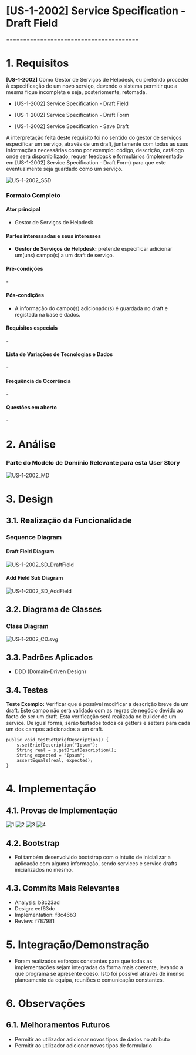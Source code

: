 # [US-1-2002] Service Specification - Draft Field
=======================================


# 1. Requisitos

**[US-1-2002]** Como Gestor de Serviços de Helpdesk, eu pretendo proceder à especificação de 
um novo serviço, devendo o sistema permitir que a mesma fique incompleta e seja, posteriomente, retomada.

- [US-1-2002] Service Specification - Draft Field

- [US-1-2002] Service Specification - Draft Form

- [US-1-2002] Service Specification - Save Draft

A interpretação feita deste requisito foi no sentido do gestor de serviços especificar um serviço, através de um draft, 
juntamente com todas as suas informações necessárias como por exemplo: código, descrição, catálogo 
onde será disponibilizado, requer feedback e formulários (implementado em [US-1-2002] Service Specification - Draft Form)
para que este eventualmente seja guardado como um serviço.

![US-1-2002_SSD](US-1-2002_SSD.svg)

### Formato Completo

#### Ator principal

* Gestor de Serviços de Helpdesk

#### Partes interessadas e seus interesses

* **Gestor de Serviços de Helpdesk:** pretende especificar adicionar um(uns) campo(s) a um draft de serviço.

#### Pré-condições

\-

#### Pós-condições

* A informação do campo(s) adicionado(s) é guardada no draft e registada na base e dados.

#### Requisitos especiais

\-

#### Lista de Variações de Tecnologias e Dados

\-

#### Frequência de Ocorrência

\-

#### Questões em aberto

\-

# 2. Análise

### Parte do Modelo de Domínio Relevante para esta User Story

![US-1-2002_MD](US-1-2002_MD.svg)

# 3. Design

## 3.1. Realização da Funcionalidade

###	Sequence Diagram

#### Draft Field Diagram ###

![US-1-2002_SD_DraftField](US-1-2002_SD_DraftField.svg)

#### Add Field Sub Diagram ###

![US-1-2002_SD_AddField](US-1-2002_SD_AddField.svg)

## 3.2. Diagrama de Classes

###	Class Diagram

![US-1-2002_CD.svg](US-1-2002_CD.svg)

## 3.3. Padrões Aplicados

* DDD (Domain-Driven Design)

## 3.4. Testes 

**Teste Exemplo:** Verificar que é possível modificar a descrição breve de um draft. Este campo não será validado com as regras de negócio devido ao facto de ser um draft. 
Esta verificação será realizada no builder de um service. De igual forma, serão testados todos os getters e setters para cada um dos campos adicionados a um draft.

	public void testSetBriefDescription() {
        s.setBriefDescription("Ipsum");
        String real = s.getBriefDescription();
        String expected = "Ipsum";
        assertEquals(real, expected);
    }

# 4. Implementação

## 4.1. Provas de Implementação

![1](imgs/11190967_Implementation_1.PNG)
![2](imgs/11190967_Implementation_2.PNG)
![3](imgs/11190967_Implementation_3.PNG)
![4](imgs/11190967_Implementation_4.PNG)

## 4.2. Bootstrap

* Foi também desenvolvido bootstrap com o intuito de inicializar a aplicação com alguma informação, sendo services e service drafts inicializados no mesmo.

## 4.3. Commits Mais Relevantes

* Analysis: b8c23ad
* Design: eef63dc
* Implementation: f8c46b3
* Review: f787981


# 5. Integração/Demonstração

* Foram realizados esforços constantes para que todas as implementações sejam integradas da forma mais coerente, levando a que programa se apresente coeso. 
Isto foi possível através de imenso planeamento da equipa, reuniões e comunicação constantes.

# 6. Observações

## 6.1. Melhoramentos Futuros

* Permitir ao utilizador adicionar novos tipos de dados no atributo
* Permitir ao utilizador adicionar novos tipos de formulario



